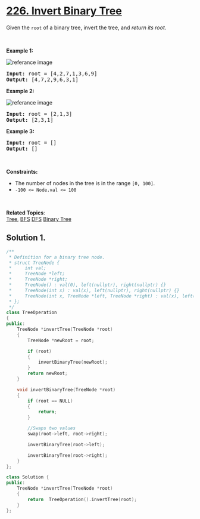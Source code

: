 
# [226. Invert Binary Tree](https://leetcode.com/problems/invert-binary-tree/)

<p>
Given the <code>root</code> of a binary tree, invert the tree, and <em>return its root</em>.
</p>

<p>&nbsp;</p>
<p><strong>Example 1:</strong></p>

![referance image](https://assets.leetcode.com/uploads/2021/03/14/invert1-tree.jpg)
<pre><strong>Input:</strong> root = [4,2,7,1,3,6,9]
<strong>Output:</strong> [4,7,2,9,6,3,1]
</pre>

<p><strong>Example 2:</strong></p>

![referance image](https://assets.leetcode.com/uploads/2021/03/14/invert2-tree.jpg)
<pre><strong>Input:</strong> root = [2,1,3]
<strong>Output:</strong> [2,3,1]
</pre>


<p><strong>Example 3:</strong></p>

<pre><strong>Input:</strong> root = []
<strong>Output:</strong> []
</pre>

<p>&nbsp;</p>
<p><strong>Constraints:</strong></p>

<ul>
    <li>The number of nodes in the tree is in the range <code>[0, 100]</code>.</li>
    <li><code>-100 <= Node.val <= 100</code></li>
</ul>

<p>&nbsp;</p>

**Related Topics**:  
[Tree](https://leetcode.com/tag/tree/),
[BFS](https://leetcode.com/tag/breadth-first-search/)
[DFS](https://leetcode.com/tag/depth-first-search/)
[Binary Tree](https://leetcode.com/tag/binary-tree/)

## Solution 1.

```cpp
/**
 * Definition for a binary tree node.
 * struct TreeNode {
 *     int val;
 *     TreeNode *left;
 *     TreeNode *right;
 *     TreeNode() : val(0), left(nullptr), right(nullptr) {}
 *     TreeNode(int x) : val(x), left(nullptr), right(nullptr) {}
 *     TreeNode(int x, TreeNode *left, TreeNode *right) : val(x), left(left), right(right) {}
 * };
 */
class TreeOperation
{
public:
    TreeNode *invertTree(TreeNode *root)
    {
        TreeNode *newRoot = root;

        if (root)
        {
            invertBinaryTree(newRoot);
        }
        return newRoot;
    }

    void invertBinaryTree(TreeNode *root)
    {
        if (root == NULL)
        {
            return;
        }

        //Swaps two values 
        swap(root->left, root->right);

        invertBinaryTree(root->left);

        invertBinaryTree(root->right);
    }
};

class Solution {
public:
    TreeNode *invertTree(TreeNode *root)
    {
        return  TreeOperation().invertTree(root);
    }
};
```